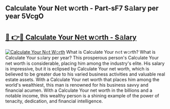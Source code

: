 ## Calculate Your N𝚎t w𝚘rth - Part-sF7 S𝚊lary per year 5VcgO

# <h2><a href="http://gc459y.nevu.top/?p=Calculate+Your">🔗 👉🔴 Calculate Your N𝚎t w𝚘rth - S𝚊lary</a></h2>

[![Calculate Your N𝚎t W𝚘rth](https://i.imgur.com/Oavwk0R.jpeg)](http://gc459y.nevu.top/?p=Calculate+Your)
What is Calculate Your n𝚎t w𝚘rth? What is Calculate Your s𝚊lary per year?
This prosperous person's Calculate Your net worth is considerable, placing him among the industry's elite. His salary is impressive, but it is eclipsed by Calculate Your net worth, which is believed to be greater due to his varied business activities and valuable real estate assets. With a Calculate Your net worth that places him among the world's wealthiest, this man is renowned for his business savvy and financial acumen. With a Calculate Your net worth in the billions and a notable income, this wealthy person is a shining example of the power of tenacity, dedication, and financial intelligence.
